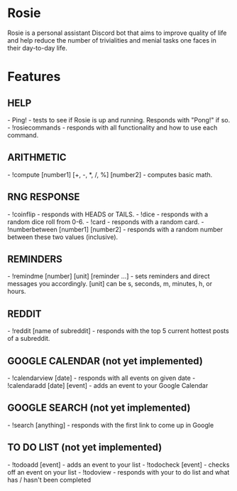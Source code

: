# Rosie
Rosie is a personal assistant Discord bot that aims to improve quality of life and help reduce the number of trivialities and menial tasks one faces in their day-to-day life.

# Features

<h2> HELP </h2>
- Ping! - tests to see if Rosie is up and running. Responds with "Pong!" if so.
- !rosiecommands - responds with all functionality and how to use each command.

<h2> ARITHMETIC </h2>
- !compute [number1] [+, -, *, /, %] [number2] - computes basic math.

<h2> RNG RESPONSE </h2>
- !coinflip - responds with HEADS or TAILS.
- !dice - responds with a random dice roll from 0-6.
- !card - responds with a random card.
- !numberbetween [number1] [number2] - responds with a random number between these two values (inclusive).

<h2> REMINDERS </h2>
- !remindme [number] [unit] [reminder ...] - sets reminders and direct messages you accordingly. [unit] can be s, seconds, m, minutes, h, or hours.

<h2> REDDIT </h2>
- !reddit [name of subreddit] - responds with the top 5 current hottest posts of a subreddit.

<h2> GOOGLE CALENDAR (not yet implemented) </h2>
- !calendarview [date] - responds with all events on given date
- !calendaradd [date] [event] - adds an event to your Google Calendar

<h2> GOOGLE SEARCH (not yet implemented) </h2>
- !search [anything] - responds with the first link to come up in Google

<h2> TO DO LIST (not yet implemented) </h2>
- !todoadd [event] - adds an event to your list
- !todocheck [event] - checks off an event on your list
- !todoview - responds with your to do list and what has / hasn't been completed
